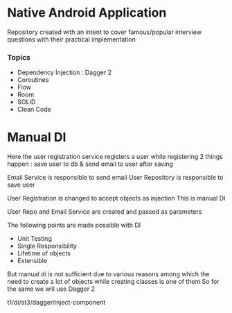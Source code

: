 # Native Android Application

Repository created with an intent to cover famous/popular interview questions with their practical implementation

### Topics 
- Dependency Injection : Dagger 2
- Coroutines
- Flow
- Room
- SOLID
- Clean Code


# Manual DI

Here the user registration service registers a user
while registering 2 things happen : save user to db & send email to user after saving

Email Service is responsible to send email
User Repository is responsible to save user

User Registration is changed to accept objects as injection
This is manual DI

User Repo and Email Service are created and passed as parameters

The following points are made possible with DI

- Unit Testing
- Single Responsibility
- Lifetime of objects
- Extensible


But manual di is not sufficient due to various reasons among which the need to create a lot of objects while creating classes is one of them
So for the same we will use Dagger 2 

t1/di/st3/dagger/inject-component 
